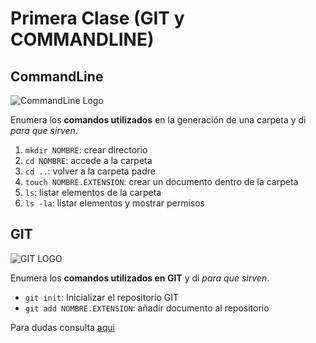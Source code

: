 # Primera Clase (GIT y COMMANDLINE)
## CommandLine
![CommandLine Logo](https://cdn1.macworld.co.uk/cmsdata/features/3608274/Terminalicon2_thumb800.png)

Enumera los **comandos utilizados** en la generación de una carpeta y di _para que sirven_.
1. `mkdir NOMBRE`: crear directorio
2. `cd NOMBRE`: accede a la carpeta
3. `cd ..`: volver a la carpeta padre
4. `touch NOMBRE.EXTENSION`: crear un documento dentro de la carpeta
5. `ls`: listar elementos de la carpeta
6. `ls -la`: listar elementos y mostrar permisos

## GIT

![GIT LOGO](https://upload.wikimedia.org/wikipedia/commons/e/e0/Git-logo.svg)

Enumera los **comandos utilizados en GIT** y di _para que sirven_.

- `git init`: Inicializar el repositorio GIT
- `git add NOMBRE.EXTENSION`: añadir documento al repositorio


Para dudas consulta [aqui](https://www.google.es)